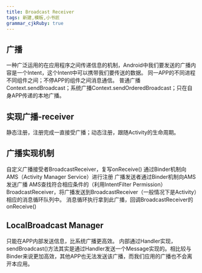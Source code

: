 ```yaml
---
title: Broadcast Receiver
tags: 新建,模板,小书匠
grammar_cjkRuby: true
---
```


## 广播
一种广泛运用的在应用程序之间传递信息的机制，Android中我们要发送的广播内容是一个Intent，这个Intent中可以携带我们要传送的数据。
同一APP的不同进程不同组件之间；不停APP的组件之间消息通信。
普通广播Context.sendBroadcast；系统广播Context.sendOrderedBroadcast；只在自身APP传递的本地广播。
## 实现广播-receiver
静态注册，注册完成一直接受广播；动态注册，跟随Activity的生命周期。
## 广播实现机制
自定义广播接受者BroadcastReceiver，复写onReceive()
通过Binder机制向AMS（Activity Manager Service）进行注册
广播发送者通过Binder机制向AMS发送广播
AMS查找符合相应条件的（利用IntentFilter Permission）BroadcastReceiver，将广播发送到BroadcastReceiver（一般情况下是Activity）相应的消息循环队列中。
消息循环执行拿到此广播，回调BroadcastReceiver的onReceive()
## LocalBroadcast Manager
只能在APP内部发送信息，比系统广播更高效。
内部通过Handler实现，sendBroadcast()方法其实是通过Handler发送一个Message实现的。相比较与Binder来说更加高效，其他APP也无法发送该广播，而我们应用的广播也不会离开本应用。